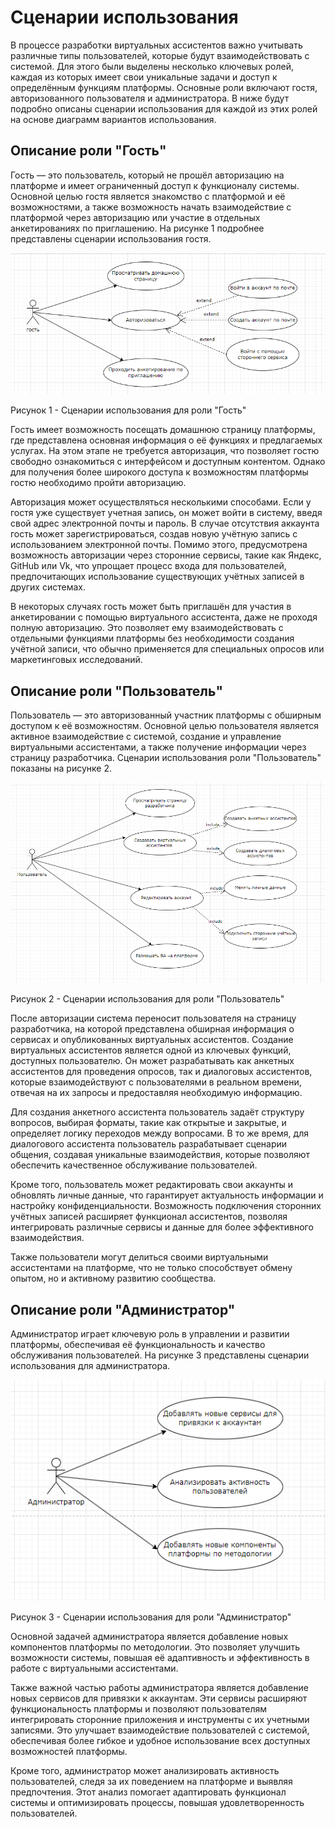 # Сценарии использования

В процессе разработки виртуальных ассистентов важно учитывать различные типы пользователей, которые будут взаимодействовать с системой. Для этого были выделены несколько ключевых ролей, каждая из которых имеет свои уникальные задачи и доступ к определённым функциям платформы. Основные роли включают гостя, авторизованного пользователя и администратора. В ниже будут подробно описаны сценарии использования для каждой из этих ролей на основе диаграмм вариантов использования.

## Описание роли "Гость"

Гость — это пользователь, который не прошёл авторизацию на платформе и имеет ограниченный доступ к функционалу системы. Основной целью гостя является знакомство с платформой и её возможностями, а также возможность начать взаимодействие с платформой через авторизацию или участие в отдельных анкетированиях по приглашению. На рисунке 1 подробнее представлены сценарии использования гостя.

![Guest actions](./Картинки/Guest%20actions.png)

Рисунок 1 - Сценарии использования для роли "Гость"

Гость имеет возможность посещать домашнюю страницу платформы, где представлена основная информация о её функциях и предлагаемых услугах. На этом этапе не требуется авторизация, что позволяет гостю свободно ознакомиться с интерфейсом и доступным контентом. Однако для получения более широкого доступа к возможностям платформы гостю необходимо пройти авторизацию.

Авторизация может осуществляться несколькими способами. Если у гостя уже существует учетная запись, он может войти в систему, введя свой адрес электронной почты и пароль. В случае отсутствия аккаунта гость может зарегистрироваться, создав новую учётную запись с использованием электронной почты. Помимо этого, предусмотрена возможность авторизации через сторонние сервисы, такие как Яндекс, GitHub или Vk, что упрощает процесс входа для пользователей, предпочитающих использование существующих учётных записей в других системах.

В некоторых случаях гость может быть приглашён для участия в анкетировании с помощью виртуального ассистента, даже не проходя полную авторизацию. Это позволяет ему взаимодействовать с отдельными функциями платформы без необходимости создания учётной записи, что обычно применяется для специальных опросов или маркетинговых исследований.

## Описание роли "Пользователь"

Пользователь — это авторизованный участник платформы с обширным доступом к её возможностям. Основной целью пользователя является активное взаимодействие с системой, создание и управление виртуальными ассистентами, а также получение информации через страницу разработчика. Сценарии использования роли "Пользователь" показаны на рисунке 2.

![User actions](./Картинки/User%20actions.png)

Рисунок 2 - Сценарии использования для роли "Пользователь"

После авторизации система переносит пользователя на страницу разработчика, на которой представлена обширная информация о сервисах и опубликованных виртуальных ассистентов. Создание виртуальных ассистентов является одной из ключевых функций, доступных пользователю. Он может разрабатывать как анкетных ассистентов для проведения опросов, так и диалоговых ассистентов, которые взаимодействуют с пользователями в реальном времени, отвечая на их запросы и предоставляя необходимую информацию.

Для создания анкетного ассистента пользователь задаёт структуру вопросов, выбирая форматы, такие как открытые и закрытые, и определяет логику переходов между вопросами. В то же время, для диалогового ассистента пользователь разрабатывает сценарии общения, создавая уникальные взаимодействия, которые позволяют обеспечить качественное обслуживание пользователей.

Кроме того, пользователь может редактировать свои аккаунты и обновлять личные данные, что гарантирует актуальность информации и настройку конфиденциальности. Возможность подключения сторонних учётных записей расширяет функционал ассистентов, позволяя интегрировать различные сервисы и данные для более эффективного взаимодействия.

Также пользователи могут делиться своими виртуальными ассистентами на платформе, что не только способствует обмену опытом, но и активному развитию сообщества.

## Описание роли "Администратор"

Администратор играет ключевую роль в управлении и развитии платформы, обеспечивая её функциональность и качество обслуживания пользователей. На рисунке 3 представлены сценарии использования для администратора.

![Admin actions](./Картинки/Admin%20actions.png)

Рисунок 3 - Сценарии использования для роли "Администратор"

Основной задачей администратора является добавление новых компонентов платформы по методологии. Это позволяет улучшить возможности системы, повышая её адаптивность и эффективность в работе с виртуальными ассистентами.

Также важной частью работы администратора является добавление новых сервисов для привязки к аккаунтам. Эти сервисы расширяют функциональность платформы и позволяют пользователям интегрировать сторонние приложения и инструменты с их учетными записями. Это улучшает взаимодействие пользователей с системой, обеспечивая более гибкое и удобное использование всех доступных возможностей платформы.

Кроме того, администратор может анализировать активность пользователей, следя за их поведением на платформе и выявляя предпочтения. Этот анализ помогает адаптировать функционал системы и оптимизировать процессы, повышая удовлетворенность пользователей.
